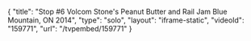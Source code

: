 {
    "title": "Stop #6 Volcom Stone's Peanut Butter and Rail Jam Blue Mountain, ON 2014",
    "type": "solo",
    "layout": "iframe-static",
    "videoId": "159771",
    "url": "\/tvpembed\/159771"
}
